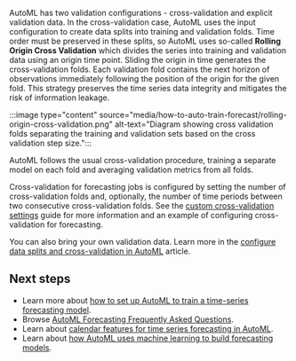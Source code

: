 AutoML has two validation configurations - cross-validation and explicit validation data. In the cross-validation case, AutoML uses the input configuration to create data splits into training and validation folds. Time order must be preserved in these splits, so AutoML uses so-called **Rolling Origin Cross Validation** which divides the series into training and validation data using an origin time point. Sliding the origin in time generates the cross-validation folds. Each validation fold contains the next horizon of observations immediately following the position of the origin for the given fold. This strategy preserves the time series data integrity and mitigates the risk of information leakage.  

:::image type="content" source="media/how-to-auto-train-forecast/rolling-origin-cross-validation.png" alt-text="Diagram showing cross validation folds separating the training and validation sets based on the cross validation step size.":::

AutoML follows the usual cross-validation procedure, training a separate model on each fold and averaging validation metrics from all folds. 

Cross-validation for forecasting jobs is configured by setting the number of cross-validation folds and, optionally, the number of time periods between two consecutive cross-validation folds. See the [custom cross-validation settings](./how-to-auto-train-forecast.md#custom-cross-validation-settings) guide for more information and an example of configuring cross-validation for forecasting.

You can also bring your own validation data. Learn more in the [configure data splits and cross-validation in AutoML](how-to-configure-cross-validation-data-splits.md#provide-validation-data) article.

## Next steps
* Learn more about [how to set up AutoML to train a time-series forecasting model](./how-to-auto-train-forecast.md).
* Browse [AutoML Forecasting Frequently Asked Questions](./how-to-automl-forecasting-faq.md).
* Learn about [calendar features for time series forecasting in AutoML](./concept-automl-forecasting-calendar-features.md).
* Learn about [how AutoML uses machine learning to build forecasting models](./concept-automl-forecasting-methods.md).
